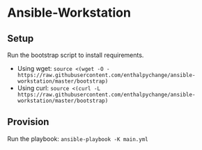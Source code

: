 # Ansible-Workstation

## Setup
Run the bootstrap script to install requirements.

- Using wget: `source <(wget -O - https://raw.githubusercontent.com/enthalpychange/ansible-workstation/master/bootstrap)`
- Using curl: `source <(curl -L https://raw.githubusercontent.com/enthalpychange/ansible-workstation/master/bootstrap)`

## Provision
Run the playbook: `ansible-playbook -K main.yml`
